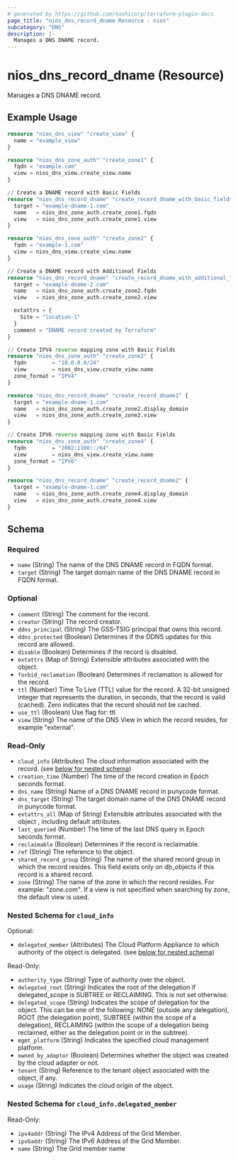 ```yaml
---
# generated by https://github.com/hashicorp/terraform-plugin-docs
page_title: "nios_dns_record_dname Resource - nios"
subcategory: "DNS"
description: |-
  Manages a DNS DNAME record.
---
```


# nios_dns_record_dname (Resource)

Manages a DNS DNAME record.

## Example Usage

```terraform
resource "nios_dns_view" "create_view" {
  name = "example_view"
}

resource "nios_dns_zone_auth" "create_zone1" {
  fqdn = "example.com"
  view = nios_dns_view.create_view.name
}

// Create a DNAME record with Basic Fields
resource "nios_dns_record_dname" "create_record_dname_with_basic_fields" {
  target = "example-dname-1.com"
  name   = nios_dns_zone_auth.create_zone1.fqdn
  view   = nios_dns_zone_auth.create_zone1.view
}

resource "nios_dns_zone_auth" "create_zone2" {
  fqdn = "example-1.com"
  view = nios_dns_view.create_view.name
}

// Create a DNAME record with Additional Fields
resource "nios_dns_record_dname" "create_record_dname_with_additional_fields" {
  target = "example-dname-2.com"
  name   = nios_dns_zone_auth.create_zone2.fqdn
  view   = nios_dns_zone_auth.create_zone2.view

  extattrs = {
    Site = "location-1"
  }
  comment = "DNAME record created by Terraform"
}

// Create IPV4 reverse mapping zone with Basic Fields
resource "nios_dns_zone_auth" "create_zone2" {
  fqdn        = "10.0.0.0/24"
  view        = nios_dns_view.create_view.name
  zone_format = "IPV4"
}

resource "nios_dns_record_dname" "create_record_dname1" {
  target = "example-dname-1.com"
  name   = nios_dns_zone_auth.create_zone2.display_domain
  view   = nios_dns_zone_auth.create_zone2.view
}

// Create IPV6 reverse mapping zone with Basic Fields
resource "nios_dns_zone_auth" "create_zone4" {
  fqdn        = "2002:1100::/64"
  view        = nios_dns_view.create_view.name
  zone_format = "IPV6"
}

resource "nios_dns_record_dname" "create_record_dname2" {
  target = "example-dname-1.com"
  name   = nios_dns_zone_auth.create_zone4.display_domain
  view   = nios_dns_zone_auth.create_zone4.view
}
```

<!-- schema generated by tfplugindocs -->
## Schema

### Required

- `name` (String) The name of the DNS DNAME record in FQDN format.
- `target` (String) The target domain name of the DNS DNAME record in FQDN format.

### Optional

- `comment` (String) The comment for the record.
- `creator` (String) The record creator.
- `ddns_principal` (String) The GSS-TSIG principal that owns this record.
- `ddns_protected` (Boolean) Determines if the DDNS updates for this record are allowed.
- `disable` (Boolean) Determines if the record is disabled.
- `extattrs` (Map of String) Extensible attributes associated with the object.
- `forbid_reclamation` (Boolean) Determines if reclamation is allowed for the record.
- `ttl` (Number) Time To Live (TTL) value for the record. A 32-bit unsigned integer that represents the duration, in seconds, that the record is valid (cached). Zero indicates that the record should not be cached.
- `use_ttl` (Boolean) Use flag for: ttl
- `view` (String) The name of the DNS View in which the record resides, for example "external".

### Read-Only

- `cloud_info` (Attributes) The cloud information associated with the record. (see [below for nested schema](#nestedatt--cloud_info))
- `creation_time` (Number) The time of the record creation in Epoch seconds format.
- `dns_name` (String) Name of a DNS DNAME record in punycode format.
- `dns_target` (String) The target domain name of the DNS DNAME record in punycode format.
- `extattrs_all` (Map of String) Extensible attributes associated with the object , including default attributes.
- `last_queried` (Number) The time of the last DNS query in Epoch seconds format.
- `reclaimable` (Boolean) Determines if the record is reclaimable.
- `ref` (String) The reference to the object.
- `shared_record_group` (String) The name of the shared record group in which the record resides. This field exists only on db_objects if this record is a shared record.
- `zone` (String) The name of the zone in which the record resides. For example: "zone.com". If a view is not specified when searching by zone, the default view is used.

<a id="nestedatt--cloud_info"></a>
### Nested Schema for `cloud_info`

Optional:

- `delegated_member` (Attributes) The Cloud Platform Appliance to which authority of the object is delegated. (see [below for nested schema](#nestedatt--cloud_info--delegated_member))

Read-Only:

- `authority_type` (String) Type of authority over the object.
- `delegated_root` (String) Indicates the root of the delegation if delegated_scope is SUBTREE or RECLAIMING. This is not set otherwise.
- `delegated_scope` (String) Indicates the scope of delegation for the object. This can be one of the following: NONE (outside any delegation), ROOT (the delegation point), SUBTREE (within the scope of a delegation), RECLAIMING (within the scope of a delegation being reclaimed, either as the delegation point or in the subtree).
- `mgmt_platform` (String) Indicates the specified cloud management platform.
- `owned_by_adaptor` (Boolean) Determines whether the object was created by the cloud adapter or not.
- `tenant` (String) Reference to the tenant object associated with the object, if any.
- `usage` (String) Indicates the cloud origin of the object.

<a id="nestedatt--cloud_info--delegated_member"></a>
### Nested Schema for `cloud_info.delegated_member`

Read-Only:

- `ipv4addr` (String) The IPv4 Address of the Grid Member.
- `ipv6addr` (String) The IPv6 Address of the Grid Member.
- `name` (String) The Grid member name

